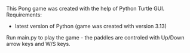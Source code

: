 This Pong game was created with the help of Python Turtle GUI. Requirements: 
  - latest version of Python (game was created with version 3.13)
    
Run main.py to play the game - the paddles are controled with Up/Down arrow keys and W/S keys.
